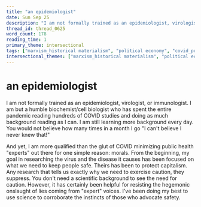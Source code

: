 ```yaml
---
title: "an epidemiologist"
date: Sun Sep 25
description: "I am not formally trained as an epidemiologist, virologist, or immunologist."
thread_id: thread_0625
word_count: 178
reading_time: 1
primary_theme: intersectional
tags: ["marxism_historical materialism", "political economy", "covid_public health politics"]
intersectional_themes: ["marxism_historical materialism", "political economy", "covid_public health politics"]
---
```


# an epidemiologist

I am not formally trained as an epidemiologist, virologist, or immunologist. I am but a humble biochemist/cell biologist who has spent the entire pandemic reading hundreds of COVID studies and doing as much background reading as I can. I am still learning more background every day. You would not believe how many times in a month I go "I can't believe I never knew that!"

And yet, I am more qualified than the glut of COVID minimizing public health "experts" out there for one simple reason: morals. From the beginning, my goal in researching the virus and the disease it causes has been focused on what we need to keep people safe. Theirs has been to protect capitalism. Any research that tells us exactly why we need to exercise caution, they suppress. You don't need a scientific background to see the need for caution. However, it has certainly been helpful for resisting the hegemonic onslaught of lies coming from "expert" voices. I've been doing my best to use science to corroborate the instincts of those who advocate safety.